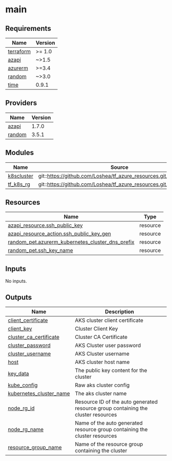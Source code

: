 # main

<!-- BEGINNING OF PRE-COMMIT-TERRAFORM DOCS HOOK -->
## Requirements

| Name | Version |
|------|---------|
| <a name="requirement_terraform"></a> [terraform](#requirement\_terraform) | >= 1.0 |
| <a name="requirement_azapi"></a> [azapi](#requirement\_azapi) | ~>1.5 |
| <a name="requirement_azurerm"></a> [azurerm](#requirement\_azurerm) | >=3.4 |
| <a name="requirement_random"></a> [random](#requirement\_random) | ~>3.0 |
| <a name="requirement_time"></a> [time](#requirement\_time) | 0.9.1 |

## Providers

| Name | Version |
|------|---------|
| <a name="provider_azapi"></a> [azapi](#provider\_azapi) | 1.7.0 |
| <a name="provider_random"></a> [random](#provider\_random) | 3.5.1 |

## Modules

| Name | Source | Version |
|------|--------|---------|
| <a name="module_k8scluster"></a> [k8scluster](#module\_k8scluster) | git::https://github.com/Loshea/tf_azure_resources.git//modules/aks | v0.1.0 |
| <a name="module_tf_k8s_rg"></a> [tf\_k8s\_rg](#module\_tf\_k8s\_rg) | git::https://github.com/Loshea/tf_azure_resources.git//modules/rg | v0.1.0 |

## Resources

| Name | Type |
|------|------|
| [azapi_resource.ssh_public_key](https://registry.terraform.io/providers/azure/azapi/latest/docs/resources/resource) | resource |
| [azapi_resource_action.ssh_public_key_gen](https://registry.terraform.io/providers/azure/azapi/latest/docs/resources/resource_action) | resource |
| [random_pet.azurerm_kubernetes_cluster_dns_prefix](https://registry.terraform.io/providers/hashicorp/random/latest/docs/resources/pet) | resource |
| [random_pet.ssh_key_name](https://registry.terraform.io/providers/hashicorp/random/latest/docs/resources/pet) | resource |

## Inputs

No inputs.

## Outputs

| Name | Description |
|------|-------------|
| <a name="output_client_certificate"></a> [client\_certificate](#output\_client\_certificate) | AKS cluster client certificate |
| <a name="output_client_key"></a> [client\_key](#output\_client\_key) | Cluster Client Key |
| <a name="output_cluster_ca_certificate"></a> [cluster\_ca\_certificate](#output\_cluster\_ca\_certificate) | Cluster CA Certificate |
| <a name="output_cluster_password"></a> [cluster\_password](#output\_cluster\_password) | AKS Cluster user password |
| <a name="output_cluster_username"></a> [cluster\_username](#output\_cluster\_username) | AKS Cluster username |
| <a name="output_host"></a> [host](#output\_host) | AKS cluster host name |
| <a name="output_key_data"></a> [key\_data](#output\_key\_data) | The public key content for the cluster |
| <a name="output_kube_config"></a> [kube\_config](#output\_kube\_config) | Raw aks cluster config |
| <a name="output_kubernetes_cluster_name"></a> [kubernetes\_cluster\_name](#output\_kubernetes\_cluster\_name) | The aks cluster name |
| <a name="output_node_rg_id"></a> [node\_rg\_id](#output\_node\_rg\_id) | Resource ID of the auto generated resource group containing the cluster resources |
| <a name="output_node_rg_name"></a> [node\_rg\_name](#output\_node\_rg\_name) | Name of the auto generated resource group containing the cluster resources |
| <a name="output_resource_group_name"></a> [resource\_group\_name](#output\_resource\_group\_name) | Name of the resource group containing the cluster |
<!-- END OF PRE-COMMIT-TERRAFORM DOCS HOOK -->
